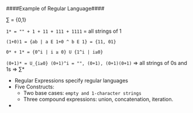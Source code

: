 ####Example of Regular Language####

&sum; = {0,1}

`1* = "" + 1 + 11 + 111 + 1111` = all strings of 1

`(1+0)1 = {ab | a E 1+0 ^ b E 1} = {11, 01}` 

`0* + 1* = {0^i | i ≥ 0} U {1^i | i≥0}`

`(0+1)* = U_{i≥0} (0+1)^i = "", (0+1), (0+1)(0+1)` => all strings of 0s and 1s => &sum;*


* Regular Expressions specify regular languages
* Five Constructs: 
  * Two base cases: `empty and 1-character strings`
  * Three compound expressions: union, concatenation, iteration.
* 
